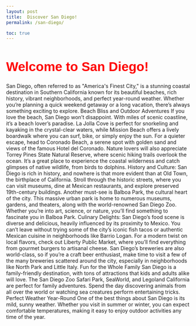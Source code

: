 ```yaml
---
layout: post
title:  Discover San Diego!
permalink: /san-diego/

toc: true
---
```





<html>
<body>

<h1 style="font-size:300%; color: Red; font: bold 35px Arial, sans-serif;">
Welcome to San Diego! </h1>

<p style="font-size:100%; color: Orange; font: italic bold 15px Arial, sans-serif;"> 

San Diego, often referred to as "America's Finest City," is a stunning coastal destination in Southern California known for its beautiful beaches, rich history, vibrant neighborhoods, and perfect year-round weather. Whether you’re planning a quick weekend getaway or a long vacation, there’s always something exciting to explore. Beach Bliss and Outdoor Adventures
If you love the beach, San Diego won’t disappoint. With miles of scenic coastline, it’s a beach lover’s paradise. La Jolla Cove is perfect for snorkeling and kayaking in the crystal-clear waters, while Mission Beach offers a lively boardwalk where you can surf, bike, or simply enjoy the sun. For a quieter escape, head to Coronado Beach, a serene spot with golden sand and views of the famous Hotel del Coronado. Nature lovers will also appreciate Torrey Pines State Natural Reserve, where scenic hiking trails overlook the ocean. It’s a great place to experience the coastal wilderness and catch glimpses of native wildlife, from birds to dolphins. History and Culture: San Diego is rich in history, and nowhere is that more evident than at Old Town, the birthplace of California. Stroll through the historic streets, where you can visit museums, dine at Mexican restaurants, and explore preserved 19th-century buildings. Another must-see is Balboa Park, the cultural heart of the city. This massive urban park is home to numerous museums, gardens, and theaters, along with the world-renowned San Diego Zoo. Whether you’re into art, science, or nature, you’ll find something to fascinate you in Balboa Park. Culinary Delights:
San Diego’s food scene is diverse and delicious, heavily influenced by its proximity to Mexico. You can’t leave without trying some of the city’s iconic fish tacos or authentic Mexican cuisine in neighborhoods like Barrio Logan. For a modern twist on local flavors, check out Liberty Public Market, where you’ll find everything from gourmet burgers to artisanal cheese. San Diego’s breweries are also world-class, so if you’re a craft beer enthusiast, make time to visit a few of the many breweries scattered around the city, especially in neighborhoods like North Park and Little Italy. Fun for the Whole Family
San Diego is a family-friendly destination, with tons of attractions that kids and adults alike will love. The San Diego Zoo Safari Park, SeaWorld, and Legoland California are perfect for family adventures. Spend the day discovering animals from all over the world or watching sea creatures perform entertaining tricks. Perfect Weather Year-Round
One of the best things about San Diego is its mild, sunny weather. Whether you visit in summer or winter, you can expect comfortable temperatures, making it easy to enjoy outdoor activities any time of the year. </p>



</body>
</html>

  